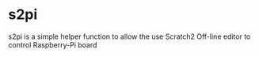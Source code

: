 # s2pi
s2pi is a simple helper function to allow the use Scratch2 Off-line editor to control Raspberry-Pi board
